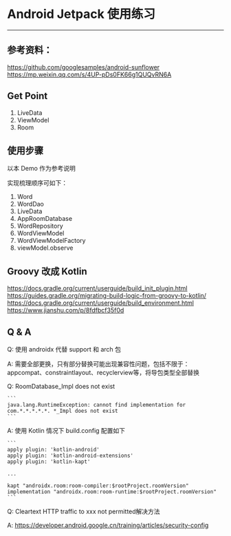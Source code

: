 # Android Jetpack 使用练习
---

## 参考资料：
https://github.com/googlesamples/android-sunflower
https://mp.weixin.qq.com/s/4UP-pDs0FK66g1QUQvRN6A

## Get Point

1. LiveData
2. ViewModel
3. Room


## 使用步骤

以本 Demo 作为参考说明

实现梳理顺序可如下：

1. Word
2. WordDao
3. LiveData
4. AppRoomDatabase
5. WordRepository
6. WordViewModel
7. WordViewModelFactory
8. viewModel.observe



## Groovy 改成 Kotlin


https://docs.gradle.org/current/userguide/build_init_plugin.html
https://guides.gradle.org/migrating-build-logic-from-groovy-to-kotlin/
https://docs.gradle.org/current/userguide/build_environment.html
https://www.jianshu.com/p/8fdfbcf35f0d

## Q & A

Q: 使用 androidx 代替 support 和 arch 包

A: 需要全部更换，只有部分替换可能出现兼容性问题，包括不限于：appcompat、constraintlayout、recyclerview等，将导包类型全部替换

Q: RoomDatabase_Impl does not exist

    ```
    java.lang.RuntimeException: cannot find implementation for com.*.*.*.*.*. *_Impl does not exist
    ```

A: 使用 Kotlin 情况下 build.config 配置如下

    ```
    apply plugin: 'kotlin-android'
    apply plugin: 'kotlin-android-extensions'
    apply plugin: 'kotlin-kapt'

    ...

    kapt "androidx.room:room-compiler:$rootProject.roomVersion"
    implementation "androidx.room:room-runtime:$rootProject.roomVersion"
    ```

Q: Cleartext HTTP traffic to xxx not permitted解决方法

A: https://developer.android.google.cn/training/articles/security-config
